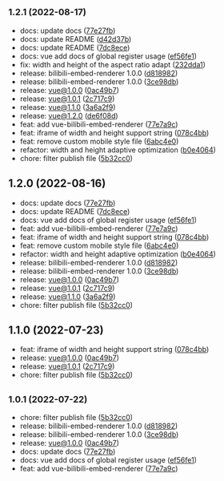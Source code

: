 ## <small>1.2.1 (2022-08-17)</small>

* docs: update docs ([77e27fb](https://github.com/zeffon/bilibili-embed-renderer/commit/77e27fb))
* docs: update README ([d42d37b](https://github.com/zeffon/bilibili-embed-renderer/commit/d42d37b))
* docs: update README ([7dc8ece](https://github.com/zeffon/bilibili-embed-renderer/commit/7dc8ece))
* docs: vue add docs of global register usage ([ef56fe1](https://github.com/zeffon/bilibili-embed-renderer/commit/ef56fe1))
* fix: width and height of the aspect ratio adapt ([232dda1](https://github.com/zeffon/bilibili-embed-renderer/commit/232dda1))
* release: bilibili-embed-renderer 1.0.0 ([d818982](https://github.com/zeffon/bilibili-embed-renderer/commit/d818982))
* release: bilibili-embed-renderer 1.0.0 ([3ce98db](https://github.com/zeffon/bilibili-embed-renderer/commit/3ce98db))
* release: vue@1.0.0 ([0ac49b7](https://github.com/zeffon/bilibili-embed-renderer/commit/0ac49b7))
* release: vue@1.0.1 ([2c717c9](https://github.com/zeffon/bilibili-embed-renderer/commit/2c717c9))
* release: vue@1.1.0 ([3a6a2f9](https://github.com/zeffon/bilibili-embed-renderer/commit/3a6a2f9))
* release: vue@1.2.0 ([de6f08d](https://github.com/zeffon/bilibili-embed-renderer/commit/de6f08d))
* feat: add vue-bilibili-embed-renderer ([77e7a9c](https://github.com/zeffon/bilibili-embed-renderer/commit/77e7a9c))
* feat: iframe of width and height support string ([078c4bb](https://github.com/zeffon/bilibili-embed-renderer/commit/078c4bb))
* feat: remove custom mobile style file ([6abc4e0](https://github.com/zeffon/bilibili-embed-renderer/commit/6abc4e0))
* refactor: width and height adaptive optimization ([b0e4064](https://github.com/zeffon/bilibili-embed-renderer/commit/b0e4064))
* chore: filter publish file ([5b32cc0](https://github.com/zeffon/bilibili-embed-renderer/commit/5b32cc0))



## 1.2.0 (2022-08-16)

* docs: update docs ([77e27fb](https://github.com/zeffon/bilibili-embed-renderer/commit/77e27fb))
* docs: update README ([7dc8ece](https://github.com/zeffon/bilibili-embed-renderer/commit/7dc8ece))
* docs: vue add docs of global register usage ([ef56fe1](https://github.com/zeffon/bilibili-embed-renderer/commit/ef56fe1))
* feat: add vue-bilibili-embed-renderer ([77e7a9c](https://github.com/zeffon/bilibili-embed-renderer/commit/77e7a9c))
* feat: iframe of width and height support string ([078c4bb](https://github.com/zeffon/bilibili-embed-renderer/commit/078c4bb))
* feat: remove custom mobile style file ([6abc4e0](https://github.com/zeffon/bilibili-embed-renderer/commit/6abc4e0))
* refactor: width and height adaptive optimization ([b0e4064](https://github.com/zeffon/bilibili-embed-renderer/commit/b0e4064))
* release: bilibili-embed-renderer 1.0.0 ([d818982](https://github.com/zeffon/bilibili-embed-renderer/commit/d818982))
* release: bilibili-embed-renderer 1.0.0 ([3ce98db](https://github.com/zeffon/bilibili-embed-renderer/commit/3ce98db))
* release: vue@1.0.0 ([0ac49b7](https://github.com/zeffon/bilibili-embed-renderer/commit/0ac49b7))
* release: vue@1.0.1 ([2c717c9](https://github.com/zeffon/bilibili-embed-renderer/commit/2c717c9))
* release: vue@1.1.0 ([3a6a2f9](https://github.com/zeffon/bilibili-embed-renderer/commit/3a6a2f9))
* chore: filter publish file ([5b32cc0](https://github.com/zeffon/bilibili-embed-renderer/commit/5b32cc0))



## 1.1.0 (2022-07-23)

* feat: iframe of width and height support string ([078c4bb](https://github.com/zeffon/bilibili-embed-renderer/commit/078c4bb))
* release: vue@1.0.0 ([0ac49b7](https://github.com/zeffon/bilibili-embed-renderer/commit/0ac49b7))
* release: vue@1.0.1 ([2c717c9](https://github.com/zeffon/bilibili-embed-renderer/commit/2c717c9))
* chore: filter publish file ([5b32cc0](https://github.com/zeffon/bilibili-embed-renderer/commit/5b32cc0))



## <small>1.0.1 (2022-07-22)</small>

* chore: filter publish file ([5b32cc0](https://github.com/zeffon/bilibili-embed-renderer/commit/5b32cc0))
* release: bilibili-embed-renderer 1.0.0 ([d818982](https://github.com/zeffon/bilibili-embed-renderer/commit/d818982))
* release: bilibili-embed-renderer 1.0.0 ([3ce98db](https://github.com/zeffon/bilibili-embed-renderer/commit/3ce98db))
* release: vue@1.0.0 ([0ac49b7](https://github.com/zeffon/bilibili-embed-renderer/commit/0ac49b7))
* docs: update docs ([77e27fb](https://github.com/zeffon/bilibili-embed-renderer/commit/77e27fb))
* docs: vue add docs of global register usage ([ef56fe1](https://github.com/zeffon/bilibili-embed-renderer/commit/ef56fe1))
* feat: add vue-bilibili-embed-renderer ([77e7a9c](https://github.com/zeffon/bilibili-embed-renderer/commit/77e7a9c))



